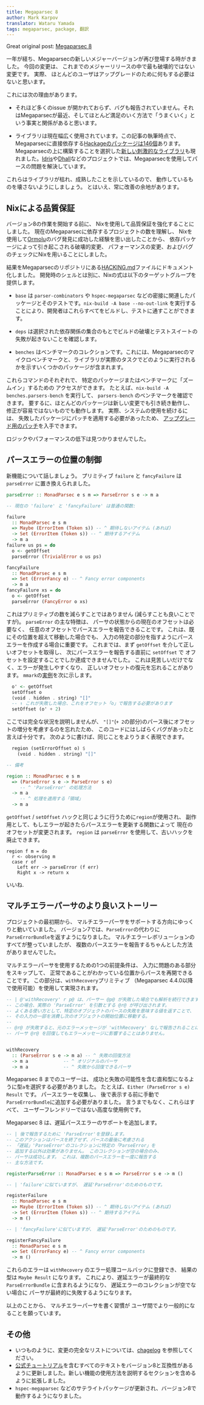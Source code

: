 ```yaml
---
title: Megaparsec 8
author: Mark Karpov
translator: Wataru Yamada
tags: megaparsec, package, 翻訳
---
```


Great original post: [Megaparsec 8](https://markkarpov.com/post/megaparsec-8.html)

一年が経ち、Megaparsecの新しいメジャーバージョンが再び登場する時がきました。
今回の変更は、
これまでのメジャーリリースの中で最も破壊的ではない変更です。
実際、
ほとんどのユーザはアップグレードのために何もする必要はないと思います。

<!--more-->

これには次の理由があります。

- それほど多くのissue が開かれておらず、バグも報告されていません。それはMegaparsecが最近、そしてほとんど満足のいく方法で「うまくいく」という事実と関係があると思います。

- ライブラリは現在幅広く使用されています。この記事の執筆時点で、Megaparsecに直接依存する[Hackageのパッケージは146個](https://packdeps.haskellers.com/reverse/megaparsec)あります。Megaparsecの上に構築することを選択した[新しい刺激的なライブラリ](https://hackage.haskell.org/package/replace-megaparsec)も現れました。[Idris](https://github.com/idris-lang/Idris-dev)や[Dhall](https://github.com/dhall-lang/dhall-haskell)などのプロジェクトでは、Megaparsecを使用してパースの問題を解決しています。

これらはライブラリが枯れ、成熟したことを示しているので、
動作しているものを壊さないようにしましょう。
とはいえ、常に改善の余地があります。

## Nixによる品質保証

バージョン8の作業を開始する前に、
Ni​​xを使用して品質保証を強化することにしました。
現在のMegaparsecに依存するプロジェクトの数を理解し、
Nixを使用して[Ormolu](https://github.com/tweag/ormolu)のバグ発見に成功した経験を思い出したことから、
依存パッケージによって引き起こされる破壊的変更、
パフォーマンスの変更、およびバグのチェックにNixを用いることにしました。

結果をMegaparsecのリポジトリにある[HACKING.md](https://github.com/mrkkrp/megaparsec/blob/master/HACKING.md)ファイルにドキュメント化しました。
開発時のシェルとは別に、Nixの式は以下のターゲットグループを提供します。

- `base` は `parser-combinators` や `hspec-megaparsec` などの密接に関連したパッケージとそのテストです。`nix-build -A base --no-out-link` を実行することにより、開発者はこれらすべてをビルドし、テストに通すことができます。

- `deps` は選択された依存関係の集合のもとでビルドの破壊とテストスイートの失敗が起きないことを確認します。

- `benches` はベンチマークのコレクションです。これには、Megaparsecのマイクロベンチマークと、ライブラリが実際のタスクでどのように実行されるかを示すいくつかのパッケージが含まれます。

これらコマンドのそれぞれで、
特定のパッケージまたはベンチマークに「ズームイン」するための
アクセスができます。
たとえば、`nix-build -A benches.parsers-bench` を実行して、
`parsers-bench` のベンチマークを確認できます。
要するに、ほとんどのパッケージは新しい変更でも引き続き動作し、
修正が容易ではないものでも動作します。
実際、システムの使用を続けるには、
失敗したパッケージにパッチを適用する必要があったため、
[アップグレード用のパッチ](https://github.com/mrkkrp/megaparsec/tree/31b917b1297950c22925f9ee7f7a588834293103/nix/patches)を入手できます。

ロジックやパフォーマンスの低下は見つかりませんでした。

## パースエラーの位置の制御

新機能について話しましょう。
プリミティブ `failure` と `fancyFailure` は
`parseError` に置き換えられました。

```haskell
parseError :: MonadParsec e s m => ParseError s e -> m a

-- 現在の 'failure' と 'fancyFailure' は普通の関数:

failure
  :: MonadParsec e s m
  => Maybe (ErrorItem (Token s)) -- ^ 期待しないアイテム (あれば)
  -> Set (ErrorItem (Token s)) -- ^ 期待するアイテム
  -> m a
failure us ps = do
  o <- getOffset
  parseError (TrivialError o us ps)

fancyFailure
  :: MonadParsec e s m
  => Set (ErrorFancy e) -- ^ Fancy error components
  -> m a
fancyFailure xs = do
  o <- getOffset
  parseError (FancyError o xs)
```

これはプリミティブの数を減らすことではありません
(減らすことも良いことですが)。
`parseError` の主な特徴は、
パーサの状態からの現在のオフセットは必要なく、
任意のオフセットでパースエラーを報告できることです。
これは、既にその位置を超えて移動した場合でも、
入力の特定の部分を指すようにパースエラーを作成する場合に重要です。
これまでは、まず `getOffset` を介して正しいオフセットを取得し、
次にパースエラーを報告する直前に `setOffset` で
オフセットを設定することでしか達成できませんでした。
これは見苦しいだけでなく、エラーが発生しやすくなり、
正しいオフセットの復元を忘れることがあります。
`mmark`の[実例](https://github.com/mmark-md/mmark/blob/8f5534d8068c2b7a139b893639ee5920bcaedd84/Text/MMark/Parser.hs#L787-L790)を次に示します。

```haskell
  o' <- getOffset
  setOffset o
  (void . hidden . string) "[]"
  -- ↑ これが失敗した場合、これをオフセット「o」で報告する必要があります
  setOffset (o' + 2)
```
ここでは完全な状況を説明しませんが、
`"[]"`(`+ 2`の部分)のパース後にオフセットの増分を考慮するのを忘れたため、
このコードにはしばらくバグがあったと言えば十分です。
次のように書けば、同じことをよりうまく表現できます。

```haskell
  region (setErrorOffset o) $
    (void . hidden . string) "[]"

-- 備考

region :: MonadParsec e s m
  => (ParseError s e -> ParseError s e)
     -- ^ 'ParseError' の処理方法
  -> m a
     -- ^ 処理を適用する「領域」
  -> m a
```

`getOffset` / `setOffset` ハックと同じように行うために`region`が使用され、
副作用として、もしエラーが起きたらパースエラーを更新する関数によって
現在のオフセットが変更されます。
`region` は `parseError` を使用して、古いハックを廃止できます。

```haskel
region f m = do
  r <- observing m
  case r of
    Left err -> parseError (f err)
    Right x -> return x
```

いいね.

## マルチエラーパーサのより良いストーリー

プロジェクトの最初期から、
マルチエラーパーサをサポートする方向にゆっくりと動いていました。
バージョン7では、`ParseError`の代わりに
`ParseErrorBundle`を返すようになりました。
マルチエラーレボリューションのすべてが整っていましたが、
複数のパースエラーを報告するちゃんとした方法がありませんでした。


マルチエラーパーサを使用するための1つの前提条件は、
入力に問題のある部分をスキップして、
正常であることがわかっている位置からパースを再開できることです。
この部分は、`withRecovery`プリミティブ
（Megaparsec 4.4.0以降で使用可能）を使用して実現されます。

```haskell
-- | @'withRecovery' r p@ は、パーサー @p@ が失敗した場合でも解析を続行できます。
-- この場合、実際の 'ParseError' を引数とする @r@ が呼び出されます。
-- よくある使い方として、特定のオブジェクトのパースの失敗を意味する値を返すことで、
-- その入力の一部を消費し次のオブジェクトの開始位置に移動する。
--
-- @r@ が失敗すると、元のエラーメッセージが 'withRecovery' なしで報告されることに注意してください。
-- パーサ @r@ を回復してもエラーメッセージに影響することはありません。


withRecovery
  :: (ParseError s e -> m a) -- ^ 失敗の回復方法
  -> m a             -- ^ オリジナルのパーサ
  -> m a             -- ^ 失敗から回復できるパーサ
```

Megaparsec 8 までのユーザーは、
成功と失敗の可能性を含む直和型になるように型`a`を選択する必要がありました。
たとえば、`Either (ParseError s e) Result` です。
パースエラーを収集し、
後で表示する前に手動で`ParseErrorBundle`に追加する必要がありました。
言うまでもなく、これらはすべて、
ユーザーフレンドリーではない高度な使用例です。

Megaparsec 8 は、遅延パースエラーのサポートを追加します。

```haskell
-- | 後で報告するために 'ParseError'を登録します。
-- このアクションはパースを終了せず、パースの最後に考慮される
-- 「遅延」'ParseError'のコレクションに特定の「ParseError」を
-- 追加する以外は効果がありません。 このコレクションが空の場合のみ、
-- パーサは成功します。 これは、複数のパースエラーを一度に報告する
-- 主な方法です。

registerParseError :: MonadParsec e s m => ParseError s e -> m ()

-- | 'failure'に似ていますが、 遅延'ParseError'のためのものです。

registerFailure
  :: MonadParsec e s m
  => Maybe (ErrorItem (Token s)) -- ^ 期待しないアイテム (あれば)
  -> Set (ErrorItem (Token s)) -- ^ 期待するアイテム
  -> m ()

-- | 'fancyFailure'に似ていますが、 遅延'ParseError'のためのものです。

registerFancyFailure
  :: MonadParsec e s m
  => Set (ErrorFancy e) -- ^ Fancy error components
  -> m ()
```

これらのエラーは `withRecovery` のエラー処理コールバックに登録でき、
結果の型は `Maybe Result` になります。
これにより、遅延エラーが最終的な `ParseErrorBundle` に含まれるようになり、
遅延エラーのコレクションが空でない場合に
パーサが最終的に失敗するようになります。

以上のことから、
マルチエラーパーサを書く習慣が
ユーザ間でより一般的になることを願っています。

## その他

- いつものように、変更の完全なリストについては、[chagelog](https://github.com/mrkkrp/megaparsec/blob/master/CHANGELOG.md) を参照してください。
- [公式チュートリアル](https://markkarpov.com/megaparsec/megaparsec.html)を含むすべてのテキストをバージョン8と互換性があるように更新しました。新しい機能の使用方法を説明するセクションを含めるように拡張しました。
- `hspec-megaparsec` などのサテライトパッケージが更新され、バージョン8で動作するようになりました。
